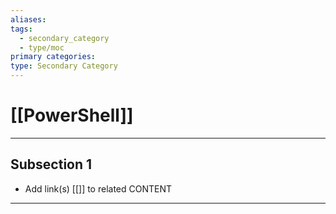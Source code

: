 ```yaml
---
aliases:
tags:
  - secondary_category
  - type/moc
primary categories:
type: Secondary Category
---
```

# [[PowerShell]]

***

## Subsection 1

* Add link(s) [[]] to related CONTENT

***

